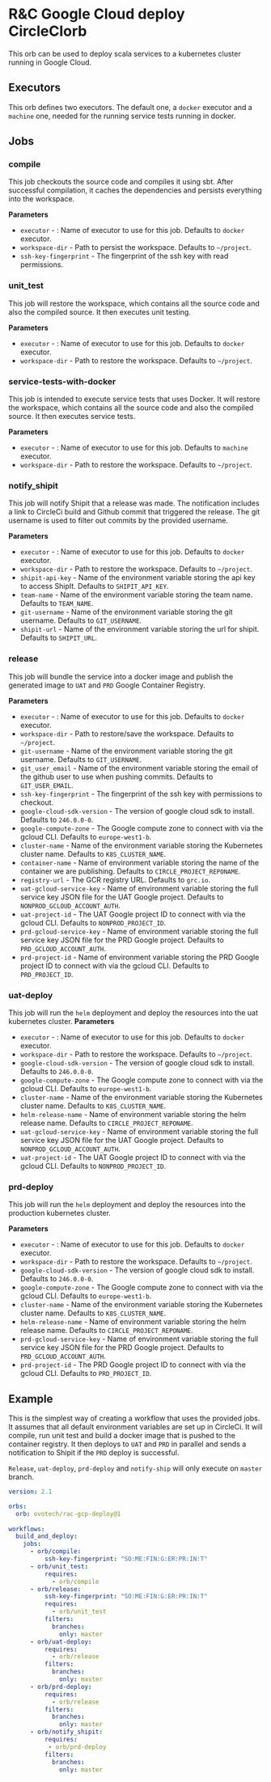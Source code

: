 # R&C Google Cloud deploy CircleCIorb

This orb can be used to deploy scala services to a kubernetes cluster running in Google Cloud. 

## Executors
This orb defines two executors. The default one, a `docker` executor and a `machine` one, needed for the running service tests running in docker.

## Jobs
### compile
This job checkouts the source code and compiles it using sbt. After successful compilation, it caches the dependencies and persists everything into the workspace. 

**Parameters**
- `executor` - : Name of executor to use for this job. Defaults to `docker` executor.
- `workspace-dir` - Path to persist the workspace. Defaults to `~/project`.
- `ssh-key-fingerprint` - The fingerprint of the ssh key with read permissions.

### unit_test
This job will restore the workspace, which contains all the source code and also the compiled source. It then executes unit testing.

**Parameters**
- `executor` - : Name of executor to use for this job. Defaults to `docker` executor.
- `workspace-dir` - Path to restore the workspace. Defaults to `~/project`.

### service-tests-with-docker
This job is intended to execute service tests that uses Docker. 
It will restore the workspace, which contains all the source code and also the compiled source. It then executes service tests.

**Parameters**
- `executor` - : Name of executor to use for this job. Defaults to `machine` executor.
- `workspace-dir` - Path to restore the workspace. Defaults to `~/project`.

### notify_shipit
This job will notify Shipit that a release was made. The notification includes a link to CircleCi build and Github commit that triggered the release. The git username is used to filter out commits by the provided username.

**Parameters**
- `executor` - : Name of executor to use for this job. Defaults to `docker` executor.
- `workspace-dir` - Path to restore the workspace. Defaults to `~/project`.
- `shipit-api-key` - Name of the environment variable storing the api key to access ShipIt. Defaults to `SHIPIT_API_KEY`.
- `team-name` - Name of the environment variable storing the team name. Defaults to `TEAM_NAME`.
- `git-username` - Name of the environment variable storing the git username. Defaults to `GIT_USERNAME`.
- `shipit-url` - Name of the environment variable storing the url for shipit. Defaults to `SHIPIT_URL`.

### release
This job will bundle the service into a docker image and publish the generated image to `UAT` and `PRD` Google Container Registry.

**Parameters**
- `executor` - : Name of executor to use for this job. Defaults to `docker` executor.
- `workspace-dir` - Path to restore/save the workspace. Defaults to `~/project`.
- `git-username` - Name of the environment variable storing the git username. Defaults to `GIT_USERNAME`.
- `git_user_email` - Name of the environment variable storing the email of the github user to use when pushing commits. Defaults to `GIT_USER_EMAIL`.
- `ssh-key-fingerprint` - The fingerprint of the ssh key with permissions to checkout.
- `google-cloud-sdk-version` - The version of google cloud sdk to install. Defaults to `246.0.0-0`.
- `google-compute-zone` - The Google compute zone to connect with via the gcloud CLI. Defaults to `europe-west1-b`.
- `cluster-name` - Name of the environment variable storing the Kubernetes cluster name. Defaults to `K8S_CLUSTER_NAME`.
- `container-name` - Name of environment variable storing the name of the container we are publishing. Defaults to `CIRCLE_PROJECT_REPONAME`.
- `registry-url` - The GCR registry URL. Defaults to `grc.io`.
- `uat-gcloud-service-key` - Name of environment variable storing the full service key JSON file for the UAT Google project. Defaults to `NONPROD_GCLOUD_ACCOUNT_AUTH`.
- `uat-project-id` - The UAT Google project ID to connect with via the gcloud CLI. Defaults to `NONPROD_PROJECT_ID`.
- `prd-gcloud-service-key` - Name of environment variable storing the full service key JSON file for the PRD Google project. Defaults to `PRD_GCLOUD_ACCOUNT_AUTH`.
- `prd-project-id` - Name of environment variable storing the PRD Google project ID to connect with via the gcloud CLI. Defaults to `PRD_PROJECT_ID`.

### uat-deploy
This job will run the `helm` deployment and deploy the resources into the uat kubernetes cluster.
**Parameters**
- `executor` - : Name of executor to use for this job. Defaults to `docker` executor.
- `workspace-dir` - Path to restore the workspace. Defaults to `~/project`.
- `google-cloud-sdk-version` - The version of google cloud sdk to install. Defaults to `246.0.0-0`.
- `google-compute-zone` - The Google compute zone to connect with via the gcloud CLI. Defaults to `europe-west1-b`.
- `cluster-name` - Name of the environment variable storing the Kubernetes cluster name. Defaults to `K8S_CLUSTER_NAME`.
- `helm-release-name` - Name of environment variable storing the helm release name. Defaults to `CIRCLE_PROJECT_REPONAME`.
- `uat-gcloud-service-key` - Name of environment variable storing the full service key JSON file for the UAT Google project. Defaults to `NONPROD_GCLOUD_ACCOUNT_AUTH`.
- `uat-project-id` - The UAT Google project ID to connect with via the gcloud CLI. Defaults to `NONPROD_PROJECT_ID`.

### prd-deploy
This job will run the `helm` deployment and deploy the resources into the production kubernetes cluster.

**Parameters**
- `executor` - : Name of executor to use for this job. Defaults to `docker` executor.
- `workspace-dir` - Path to restore the workspace. Defaults to `~/project`.
- `google-cloud-sdk-version` - The version of google cloud sdk to install. Defaults to `246.0.0-0`.
- `google-compute-zone` - The Google compute zone to connect with via the gcloud CLI. Defaults to `europe-west1-b`.
- `cluster-name` - Name of the environment variable storing the Kubernetes cluster name. Defaults to `K8S_CLUSTER_NAME`.
- `helm-release-name` - Name of environment variable storing the helm release name. Defaults to `CIRCLE_PROJECT_REPONAME`.
- `prd-gcloud-service-key` - Name of environment variable storing the full service key JSON file for the PRD Google project. Defaults to `PRD_GCLOUD_ACCOUNT_AUTH`.
- `prd-project-id` - The PRD Google project ID to connect with via the gcloud CLI. Defaults to `PRD_PROJECT_ID`.

## Example
This is the simplest way of creating a workflow that uses the provided jobs. It assumes that all default environment variables are set up in CircleCi.
It will compile, run unit test and build a docker image that is pushed to the container registry. It then deploys to `UAT` and `PRD` in parallel and sends a notification to Shipit if the `PRD` deploy is successful.

`Release`, `uat-deploy`, `prd-deploy` and `notify-ship` will only execute on `master` branch.

```yaml
version: 2.1

orbs:
  orb: ovotech/rac-gcp-deploy@1
 
workflows:
  build_and_deploy:
    jobs:
      - orb/compile:
          ssh-key-fingerprint: "SO:ME:FIN:G:ER:PR:IN:T"
      - orb/unit_test:
          requires:
            - orb/compile
      - orb/release:
          ssh-key-fingerprint: "SO:ME:FIN:G:ER:PR:IN:T"
          requires:
            - orb/unit_test
          filters:
            branches:
              only: master
      - orb/uat-deploy:
          requires:
            - orb/release
          filters:
            branches:
              only: master
      - orb/prd-deploy:
          requires:
            - orb/release
          filters:
            branches:
              only: master
      - orb/notify_shipit:
          requires:
           - orb/prd-deploy
          filters:
            branches:
              only: master
```
